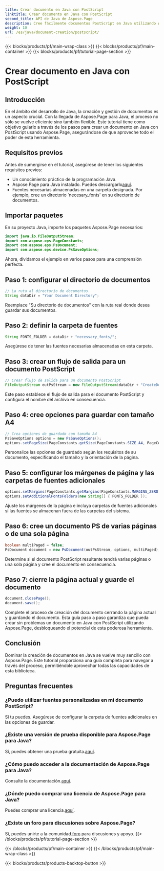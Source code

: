 ```yaml
---
title: Crear documento en Java con PostScript
linktitle: Crear documento en Java con PostScript
second_title: API de Java de Aspose.Page
description: Cree fácilmente documentos PostScript en Java utilizando Aspose.Page. Personalice el tamaño de página, los márgenes y las fuentes. ¡Pruebe la prueba gratuita ahora!
weight: 10
url: /es/java/document-creation/postscript/
---
```


{{< blocks/products/pf/main-wrap-class >}}
{{< blocks/products/pf/main-container >}}
{{< blocks/products/pf/tutorial-page-section >}}

# Crear documento en Java con PostScript

## Introducción
En el ámbito del desarrollo de Java, la creación y gestión de documentos es un aspecto crucial. Con la llegada de Aspose.Page para Java, el proceso no sólo se vuelve eficiente sino también flexible. Este tutorial tiene como objetivo guiarlo a través de los pasos para crear un documento en Java con PostScript usando Aspose.Page, asegurándose de que aproveche todo el poder de esta herramienta.
## Requisitos previos
Antes de sumergirse en el tutorial, asegúrese de tener los siguientes requisitos previos:
- Un conocimiento práctico de la programación Java.
-  Aspose.Page para Java instalado. Puedes descargarlo[aquí](https://releases.aspose.com/page/java/).
- Fuentes necesarias almacenadas en una carpeta designada. Por ejemplo, cree un directorio 'necesary_fonts' en su directorio de documentos.
## Importar paquetes
En su proyecto Java, importe los paquetes Aspose.Page necesarios:
```java
import java.io.FileOutputStream;
import com.aspose.eps.PageConstants;
import com.aspose.eps.PsDocument;
import com.aspose.eps.device.PsSaveOptions;

```
Ahora, dividamos el ejemplo en varios pasos para una comprensión perfecta.
## Paso 1: configurar el directorio de documentos
```java
// La ruta al directorio de documentos.
String dataDir = "Your Document Directory";
```
Reemplace "Su directorio de documentos" con la ruta real donde desea guardar sus documentos.
## Paso 2: definir la carpeta de fuentes
```java
String FONTS_FOLDER = dataDir + "necessary_fonts/";
```
Asegúrese de tener las fuentes necesarias almacenadas en esta carpeta.
## Paso 3: crear un flujo de salida para un documento PostScript
```java
// Crear flujo de salida para un documento PostScript
FileOutputStream outPsStream = new FileOutputStream(dataDir + "CreateDocument_outPS.ps");
```
Este paso establece el flujo de salida para el documento PostScript y configura el nombre del archivo en consecuencia.
## Paso 4: cree opciones para guardar con tamaño A4
```java
// Crea opciones de guardado con tamaño A4
PsSaveOptions options = new PsSaveOptions();
options.setPageSize(PageConstants.getSize(PageConstants.SIZE_A4, PageConstants.ORIENTATION_PORTRAIT));
```
Personalice las opciones de guardado según los requisitos de su documento, especificando el tamaño y la orientación de la página.
## Paso 5: configurar los márgenes de página y las carpetas de fuentes adicionales
```java
options.setMargins(PageConstants.getMargins(PageConstants.MARGINS_ZERO));
options.setAdditionalFontsFolders(new String[] { FONTS_FOLDER });
```
Ajuste los márgenes de la página e incluya carpetas de fuentes adicionales si las fuentes se almacenan fuera de las carpetas del sistema.
## Paso 6: cree un documento PS de varias páginas o de una sola página
```java
boolean multiPaged = false;
PsDocument document = new PsDocument(outPsStream, options, multiPaged);
```
Determine si el documento PostScript resultante tendrá varias páginas o una sola página y cree el documento en consecuencia.
## Paso 7: cierre la página actual y guarde el documento
```java
document.closePage();
document.save();
```
Complete el proceso de creación del documento cerrando la página actual y guardando el documento.
Esta guía paso a paso garantiza que pueda crear sin problemas un documento en Java con PostScript utilizando Aspose.Page, desbloqueando el potencial de esta poderosa herramienta.
## Conclusión
Dominar la creación de documentos en Java se vuelve muy sencillo con Aspose.Page. Este tutorial proporciona una guía completa para navegar a través del proceso, permitiéndole aprovechar todas las capacidades de esta biblioteca.
## Preguntas frecuentes
### ¿Puedo utilizar fuentes personalizadas en mi documento PostScript?
Sí tu puedes. Asegúrese de configurar la carpeta de fuentes adicionales en las opciones de guardar.
### ¿Existe una versión de prueba disponible para Aspose.Page para Java?
 Sí, puedes obtener una prueba gratuita.[aquí](https://releases.aspose.com/).
### ¿Cómo puedo acceder a la documentación de Aspose.Page para Java?
 Consulte la documentación.[aquí](https://reference.aspose.com/page/java/).
### ¿Dónde puedo comprar una licencia de Aspose.Page para Java?
 Puedes comprar una licencia.[aquí](https://purchase.aspose.com/buy).
### ¿Existe un foro para discusiones sobre Aspose.Page?
 Sí, puedes unirte a la comunidad.[foro](https://forum.aspose.com/c/page/39) para discusiones y apoyo.
{{< /blocks/products/pf/tutorial-page-section >}}

{{< /blocks/products/pf/main-container >}}
{{< /blocks/products/pf/main-wrap-class >}}

{{< blocks/products/products-backtop-button >}}

